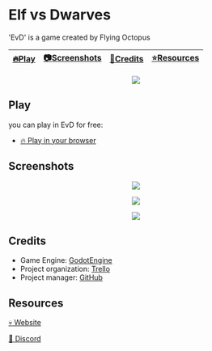 # Elf vs Dwarves

'EvD' is a game created by Flying Octopus

| [:fire:Play](#Play) | [:camera:Screenshots](#screenshots) | [:wrench:Credits](#credits) | [:star:Resources](#resources) |
| ----- | ----------- | ----------- | ----------- |

<p align="center">
  <img src="https://trello-attachments.s3.amazonaws.com/5c3cf7fa31dd1986ee916543/5cec2cc909c5df75f3967d80/fbb680872d51bfb3d855ea0d7a9c6140/map_dwarf_1_concept.png" />
</p>

## Play

you can play in EvD for free:

- [:fire: Play in your browser](https://ajver.github.io/EvD/Export/)


## Screenshots

<p align="center">
  <img src="https://trello-attachments.s3.amazonaws.com/5d32cabb934e9a0d529f37dc/1024x628/7950ead60664c85b67be53433398e29c/obraz.png" />
</p>

<p align="center">
  <img src="https://trello-attachments.s3.amazonaws.com/5d32cabb934e9a0d529f37dc/1025x634/2dfd124d01cca364be2a640e8fe9e072/obraz.png" />
</p>

<p align="center">
  <img src="https://trello-attachments.s3.amazonaws.com/5d32cabb934e9a0d529f37dc/1027x633/d1a0d57e83925fa363e9416ef32a35d7/obraz.png" />
</p>

## Credits

- Game Engine: [GodotEngine](https://godotengine.org/)
- Project organization: [Trello](http://trello.com/)
- Project manager: [GitHub](http://github.com/)

## Resources
[:skull: Website](http://elf-vs-dwarves.pl/)

[:ghost: Discord](https://discord.gg/D29mBe4)
